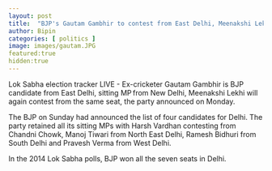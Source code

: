 ```yaml
---
layout: post
title:  "BJP's Gautam Gambhir to contest from East Delhi, Meenakshi Lekhi from New Delhi"
author: Bipin
categories: [ politics ]
image: images/gautam.JPG
featured:true
hidden:true
---
```

Lok Sabha election tracker LIVE -  Ex-cricketer Gautam Gambhir is BJP candidate from East Delhi, sitting MP from New Delhi, Meenakshi Lekhi will again contest from the same seat, the party announced on Monday.

The BJP on Sunday had announced the list of four candidates for Delhi. The party retained all its sitting MPs with Harsh Vardhan contesting from Chandni Chowk, Manoj Tiwari from North East Delhi, Ramesh Bidhuri from South Delhi and Pravesh Verma from West Delhi.

In the 2014 Lok Sabha polls, BJP won all the seven seats in Delhi.